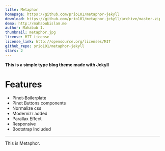 ```yaml
---
title: Metaphor
homepage: https://github.com/prio101/metaphor-jekyll
download: https://github.com/prio101/metaphor-jekyll/archive/master.zip
demo: http://mahabubislam.me
author: Mahabub I.
thumbnail: metaphor.jpg
license: MIT License
license_link: http://opensource.org/licenses/MIT
github_repo: prio101/metaphor-jekyll
stars: 2
---
```


**This is a simple type blog theme made with Jekyll**

# Features

* Pinot-Boilerplate
* Pinot Buttons components
* Normalize css
* Modernizr added
* Parallax Effect
* Responsive
* Bootstrap Included

---


This is Metaphor.
